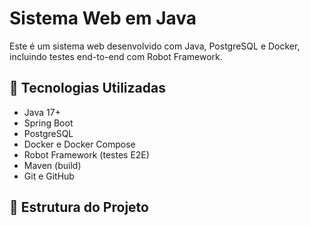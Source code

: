 # Sistema Web em Java

Este é um sistema web desenvolvido com Java, PostgreSQL e Docker, incluindo testes end-to-end com Robot Framework.

## 🚀 Tecnologias Utilizadas

- Java 17+
- Spring Boot
- PostgreSQL
- Docker e Docker Compose
- Robot Framework (testes E2E)
- Maven (build)
- Git e GitHub

## 📁 Estrutura do Projeto

